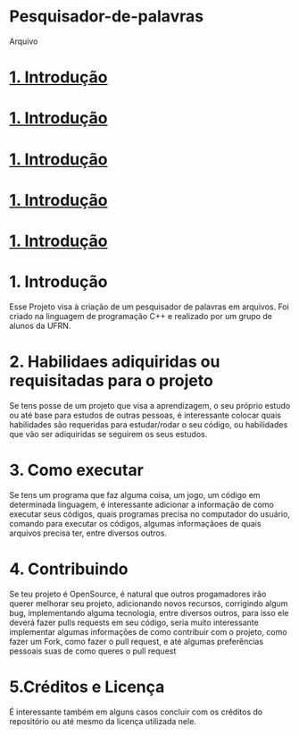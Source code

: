# Pesquisador-de-palavras
Arquivo


# [1. Introdução](https://github.com/ThaynanPaulo/Pesquisador-de-palavras/blob/main/README.md#Contribuindo)
# [1. Introdução](https://github.com)
# [1. Introdução](https://github.com)
# [1. Introdução](https://github.com)
# [1. Introdução](https://github.com)


# 1. Introdução
Esse Projeto visa à criação de um pesquisador de palavras em arquivos. Foi criado na linguagem de programação C++ e realizado por um grupo de alunos da UFRN.




# 2. Habilidaes adiquiridas ou requisitadas para o projeto
Se tens posse de um projeto que visa a aprendizagem, o seu próprio estudo ou até base para estudos de outras pessoas, é interessante colocar quais habilidades são requeridas para estudar/rodar o seu código, ou habilidades que vão ser adiquiridas se seguirem os seus estudos.

# 3. Como executar
Se tens um programa que faz alguma coisa, um jogo, um código em determinada linguagem, é interessante adicionar a informação de como executar seus códigos, quais programas precisa no computador do usuário, comando para executar os códigos, algumas informaçãoes de quais arquivos precisa ter, entre diversos outros.

# 4. Contribuindo
Se teu projeto é OpenSource, é natural que outros progamadores irão querer melhorar seu projeto, adicionando novos recursos, corrigindo algum bug, implementando alguma tecnologia, entre diversos outros, para isso ele deverá fazer pulls requests em seu código, seria muito interessante implementar algumas informações de como contribuir com o projeto, como fazer um Fork, como fazer o pull request, e até algumas preferências pessoais suas de como queres o pull request

# 5.Créditos e Licença
É interessante também em alguns casos concluir com os créditos do repositório ou até mesmo da licença utilizada nele.
